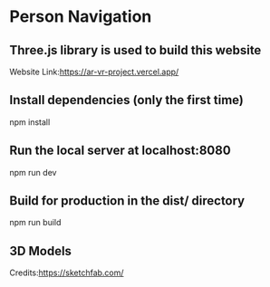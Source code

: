 # Person Navigation
## Three.js library is used to build this website
 Website Link:https://ar-vr-project.vercel.app/

## Install dependencies (only the first time)
npm install

## Run the local server at localhost:8080
npm run dev

## Build for production in the dist/ directory
npm run build

## 3D Models 
Credits:https://sketchfab.com/
